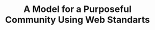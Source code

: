 ---
advisors:
- Suzan Üsküdarlı
students:
- name: Muhammed Emir Gökdemir
- name: Volkan Yılmaz
title: A Model for a Purposeful Community Using Web Standarts
type: project
---